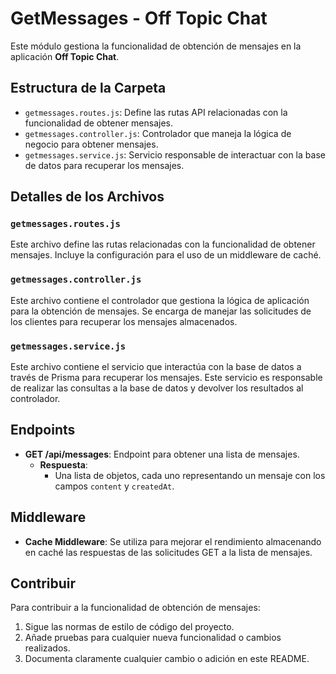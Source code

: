 # GetMessages - Off Topic Chat

Este módulo gestiona la funcionalidad de obtención de mensajes en la aplicación **Off Topic Chat**.

## Estructura de la Carpeta

- `getmessages.routes.js`: Define las rutas API relacionadas con la funcionalidad de obtener mensajes.
- `getmessages.controller.js`: Controlador que maneja la lógica de negocio para obtener mensajes.
- `getmessages.service.js`: Servicio responsable de interactuar con la base de datos para recuperar los mensajes.

## Detalles de los Archivos

### `getmessages.routes.js`

Este archivo define las rutas relacionadas con la funcionalidad de obtener mensajes. Incluye la configuración para el uso de un middleware de caché.

### `getmessages.controller.js`

Este archivo contiene el controlador que gestiona la lógica de aplicación para la obtención de mensajes. Se encarga de manejar las solicitudes de los clientes para recuperar los mensajes almacenados.

### `getmessages.service.js`

Este archivo contiene el servicio que interactúa con la base de datos a través de Prisma para recuperar los mensajes. Este servicio es responsable de realizar las consultas a la base de datos y devolver los resultados al controlador.

## Endpoints

- **GET /api/messages**: Endpoint para obtener una lista de mensajes.
  - **Respuesta**:
    - Una lista de objetos, cada uno representando un mensaje con los campos `content` y `createdAt`.

## Middleware

- **Cache Middleware**: Se utiliza para mejorar el rendimiento almacenando en caché las respuestas de las solicitudes GET a la lista de mensajes.

## Contribuir

Para contribuir a la funcionalidad de obtención de mensajes:

1. Sigue las normas de estilo de código del proyecto.
2. Añade pruebas para cualquier nueva funcionalidad o cambios realizados.
3. Documenta claramente cualquier cambio o adición en este README.

